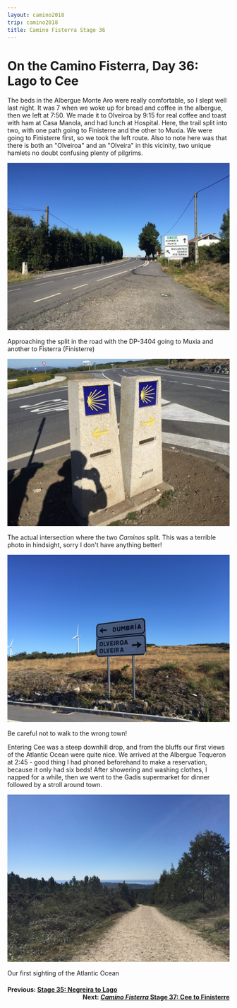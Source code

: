 ```yaml
---
layout: camino2018
trip: camino2018
title: Camino Fisterra Stage 36
---
```


# On the Camino Fisterra, Day 36: Lago to Cee

The beds in the Albergue Monte Aro were really comfortable, so I slept well last night. It was 7 when we woke up for bread and coffee in the albergue, then we left at 7:50. We made it to Olveiroa by 9:15 for real coffee and toast with ham at Casa Manola, and had lunch at Hospital. Here, the trail split into two, with one path going to Finisterre and the other to Muxia. We were going to Finisterre first, so we took the left route. Also to note here was that there is both an "Olveiroa" and an "Olveira" in this vicinity, two unique hamlets no doubt confusing plenty of pilgrims.

<img src="/assets/images/spain2018/20181009-fisterra-muxia-highway-sign.JPG">
<p class=caption>Approaching the split in the road with the DP-3404 going to Muxia and another to Fisterra (Finisterre)</p>

<img src="/assets/images/spain2018/20181009-muxia-fisterra-split.JPG">
<p class=caption>The actual intersection where the two <i>Caminos</i> split. This was a terrible photo in hindsight, sorry I don't have anything better!</p>

<img src="/assets/images/spain2018/20181009-olveiroa-sign.JPG">
<p class=caption>Be careful not to walk to the wrong town!</p>

Entering Cee was a steep downhill drop, and from the bluffs our first views of the Atlantic Ocean were quite nice. We arrived at the Albergue Tequeron at 2:45 - good thing I had phoned beforehand to make a reservation, because it only had six beds! After showering and washing clothes, I napped for a while, then we went to the Gadis supermarket for dinner followed by a stroll around town.

<img src="/assets/images/spain2018/20181009-first-see-sea.JPG">
<p class=caption>Our first sighting of the Atlantic Ocean</p>

<h4><div style="text-align: left; margin-bottom: -20px">Previous: <a href="/2018/10/08/camino35.html">Stage 35: Negreira to Lago</a></div></h4>
<h4><div style="text-align: right;">Next: <a href="/2018/10/10/camino37.html"><i>Camino Fisterra</i> Stage 37: Cee to Finisterre</a></div></h4>